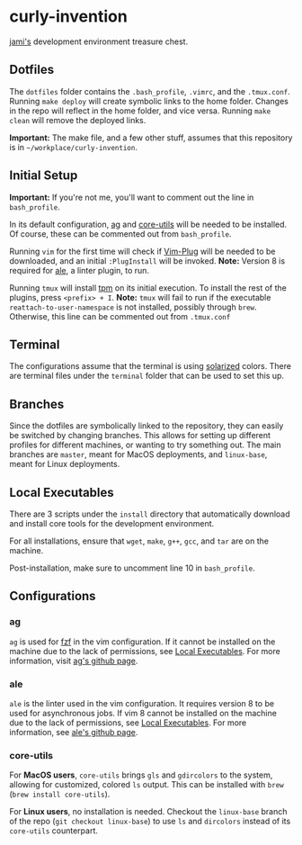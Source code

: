 # curly-invention

[jami's](http://www.jamiboy.com) development environment treasure chest.

## Dotfiles

The `dotfiles` folder contains the `.bash_profile`, `.vimrc`, and the `.tmux.conf`. Running `make deploy` will create symbolic links to the home folder. Changes in the repo will reflect in the home folder, and vice versa. Running `make clean` will remove the deployed links.

**Important:** The make file, and a few other stuff, assumes that this repository is in `~/workplace/curly-invention`.

## Initial Setup

**Important:** If you're not me, you'll want to comment out the line in `bash_profile`.

In its default configuration, [ag](#ag) and [core-utils](#core-utils) will be needed to be installed. Of course, these can be commented out from `bash_profile`.

Running `vim` for the first time will check if [Vim-Plug](https://github.com/junegunn/vim-plug) will be needed to be downloaded, and an initial `:PlugInstall` will be invoked. **Note:** Version 8 is required for [ale](#ale), a linter plugin, to run.

Running `tmux` will install [tpm](https://github.com/tmux-plugins/tpm) on its initial execution. To install the rest of the plugins, press `<prefix> + I`. **Note:** `tmux` will fail to run if the executable `reattach-to-user-namespace` is not installed, possibly through `brew`. Otherwise, this line can be commented out from `.tmux.conf`

## Terminal

The configurations assume that the terminal is using [solarized](http://ethanschoonover.com/solarized) colors. There are terminal files under the `terminal` folder that can be used to set this up.

## Branches

Since the dotfiles are symbolically linked to the repository, they can easily be switched by changing branches. This allows for setting up different profiles for different machines, or wanting to try something out. The main branches are `master`, meant for MacOS deployments, and `linux-base`, meant for Linux deployments.

## Local Executables

There are 3 scripts under the `install` directory that automatically download and install core tools for the development environment.

For all installations, ensure that `wget`, `make`, `g++`, `gcc`, and `tar` are on the machine.

Post-installation, make sure to uncomment line 10 in `bash_profile`.

## Configurations

### ag

`ag` is used for [fzf](https://github.com/junegunn/fzf.vim) in the vim configuration. If it cannot be installed on the machine due to the lack of permissions, see [Local Executables](#local-executables). For more information, visit [ag's github page](https://github.com/ggreer/the_silver_searcher).

### ale

`ale` is the linter used in the vim configuration. It requires version 8 to be used for asynchronous jobs. If vim 8 cannot be installed on the machine due to the lack of permissions, see [Local Executables](#local-executables). For more information, see [ale's github page](https://github.com/w0rp/ale).

### core-utils

For **MacOS users**, `core-utils` brings `gls` and `gdircolors` to the system, allowing for customized, colored `ls` output. This can be installed with `brew` (`brew install core-utils`).

For **Linux users**, no installation is needed. Checkout the `linux-base` branch of the repo (`git checkout linux-base`) to use `ls` and `dircolors` instead of its `core-utils` counterpart.
